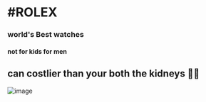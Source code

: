# #ROLEX 
### world's Best watches
#### not for kids for men 
## can costlier than your both the kidneys 🥱😶
![image](https://github.com/user-attachments/assets/19c6cf5b-6454-4c77-bfe7-81199fba25b4)

